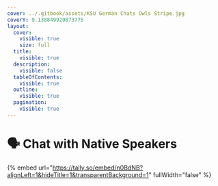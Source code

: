 ```yaml
---
cover: ../.gitbook/assets/KSU German Chats Owls Stripe.jpg
coverY: 9.138849929873775
layout:
  cover:
    visible: true
    size: full
  title:
    visible: true
  description:
    visible: false
  tableOfContents:
    visible: true
  outline:
    visible: true
  pagination:
    visible: true
---
```


# 🗣 Chat with Native Speakers

{% embed url="https://tally.so/embed/n0BdNB?alignLeft=1&hideTitle=1&transparentBackground=1" fullWidth="false" %}
